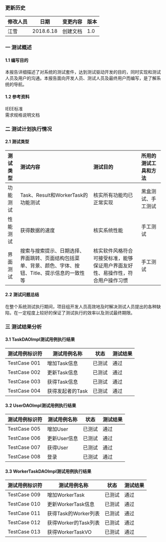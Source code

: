 ### 更新历史

| 修改人员 | 日期      | 变更内容 | 版本 |
| -------- | --------- | -------- | ---- |
| 江雪   | 2018.6.18 | 创建文档 | 1.0  |

### 一 测试概述

#### 1.1 编写目的

​        本报告详细描述了对系统的测试套件，达到测试驱动开发的目的，同时实现和测试人员及用户的沟通。本报告面向开发人员、测试人员及最终用户而编写，是了解系统的导航。

#### 1.2 参考资料

IEEE标准<br>需求规格说明文档

### 二 测试计划执行情况

#### 2.1 测试类型

| 测试类型 | 测试内容                                                     | 测试目的                                                     | 所用的测试工具和方法 |
| :------- | :----------------------------------------------------------- | :----------------------------------------------------------- | :------------------- |
| 功能测试 | Task、Result和WorkerTask的功能测试                           | 核实所有功能均已正常实现                                     | 黑盒测试、手工测试   |
| 性能测试 | 获得数据的速度                                               | 核实系统性能                                                 | 手工测试             |
| 界面测试 | 搜索与搜索提示、日期选择、界面跳转、页面结构包括菜单、背景、颜色、字体、按钮、Title、提示信息的一致性等 | 核实软件风格符合可接受标准，能够保证用户界面友好性、易操作性，符合用户操作习惯 | 手工测试             |

#### 2.2 测试问题总结

​        在整个系统测试执行期间，项目组开发人员高效地及时解决测试人员提出的各种缺陷，在一定程度上较好的保证了测试执行的效率以及测试最终期限。

### 三 测试结果分析

#### 3.1 TaskDAOImpl测试用例执行结果

| 测试用例标识符 | 测试用例名称                        | 状态   | 测试结果 |
| -------------- | ----------------------------------- | ------ | -------- |
| TestCase 001   | 增加Task信息                 | 已测试 | 通过     |
| TestCase 002   | 更新Task信息           | 已测试 | 通过     |
| TestCase 003   | 获得Task信息         | 已测试 | 通过     |
| TestCase 004   | 获得发起者的Task        | 已测试 | 通过     |

#### 3.2 UserDAOImpl测试用例执行结果

| 测试用例标识符 | 测试用例名称 | 状态   | 测试结果 |
| -------------- | ------------ | ------ | -------- |
| TestCase 005   | 增加User     | 已测试 | 通过     |
| TestCase 006   | 更新User信息 | 已测试 | 通过     |
| TestCase 007   | 获得User     | 已测试 | 通过     |
| TestCase 008   | 登录         | 已测试 | 通过     |

#### 3.3 WorkerTaskDAOImpl测试用例执行结果

| 测试用例标识符 | 测试用例名称         | 状态   | 测试结果 |
| -------------- | -------------------- | ------ | -------- |
| TestCase 009   | 增加WorkerTask       | 已测试 | 通过     |
| TestCase 010   | 更新WorkerTask信息   | 已测试 | 通过     |
| TestCase 011   | 获得Task的Worker列表 | 已测试 | 通过     |
| TestCase 012   | 获得Worker的Task列表 | 已测试 | 通过     |
| TestCase 013   | 获得WorkerTaskVO     | 已测试 | 通过     |

